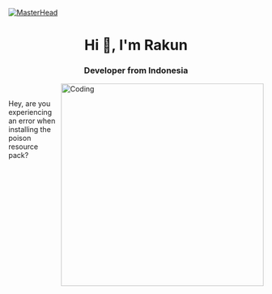 [![MasterHead](https://i.ibb.co/jWWhWL0/caa291edd7c238e8b9d55ee8958b7a0d.gif)](#)

<h1 align="center">Hi 👋, I'm Rakun</h1>
<h3 align="center">Developer from Indonesia</h3>

<img align="right" alt="Coding" width="400" src="https://i.ibb.co/hXytp5W/375debb77ac45a8019a801a93f529be9.gif">
<br>
<p>Hey, are you experiencing an error when installing the poison resource pack?</p>
